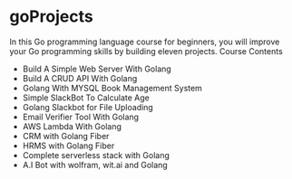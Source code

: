 # goProjects

In this Go programming language course for beginners, you will improve your Go programming skills by building eleven projects.
 Course Contents 
- Build A Simple Web Server With Golang
- Build A CRUD API With Golang
- Golang With MYSQL Book Management System
- Simple SlackBot To Calculate Age
- Golang Slackbot for File Uploading
- Email Verifier Tool With Golang
- AWS Lambda With Golang
- CRM with Golang Fiber
- HRMS with Golang Fiber
- Complete serverless stack with Golang
- A.I Bot with wolfram, wit.ai and Golang

